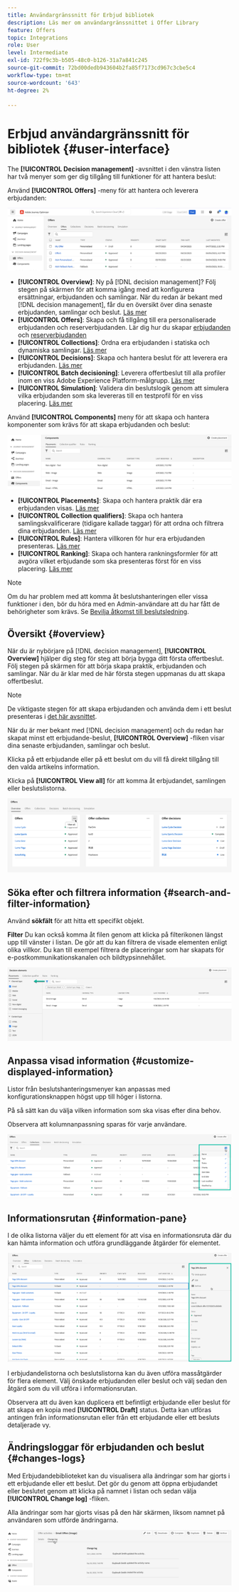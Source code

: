 ```yaml
---
title: Användargränssnitt för Erbjud bibliotek
description: Läs mer om användargränssnittet i Offer Library
feature: Offers
topic: Integrations
role: User
level: Intermediate
exl-id: 722f9c3b-b505-48c0-b126-31a7a841c245
source-git-commit: 72bd00dedb943604b2fa85f7173cd967c3cbe5c4
workflow-type: tm+mt
source-wordcount: '643'
ht-degree: 2%

---
```


# Erbjud användargränssnitt för bibliotek {#user-interface}

The **[!UICONTROL Decision management]** -avsnittet i den vänstra listen har två menyer som ger dig tillgång till funktioner för att hantera beslut:

Använd **[!UICONTROL Offers]** -meny för att hantera och leverera erbjudanden:


![](../assets/offers_menu.png)

* **[!UICONTROL Overview]**: Ny på [!DNL decision management]? Följ stegen på skärmen för att komma igång med att konfigurera ersättningar, erbjudanden och samlingar. När du redan är bekant med [!DNL decision management], får du en översikt över dina senaste erbjudanden, samlingar och beslut. [Läs mer](#overview)
* **[!UICONTROL Offers]**: Skapa och få tillgång till era personaliserade erbjudanden och reserverbjudanden. Lär dig hur du skapar [erbjudanden](../offer-library/creating-personalized-offers.md) och [reserverbjudanden](../offer-library/creating-fallback-offers.md)
* **[!UICONTROL Collections]**: Ordna era erbjudanden i statiska och dynamiska samlingar. [Läs mer](../offer-library/creating-collections.md)
* **[!UICONTROL Decisions]**: Skapa och hantera beslut för att leverera era erbjudanden. [Läs mer](../offer-activities/create-offer-activities.md)
* **[!UICONTROL Batch decisioning]**: Leverera offertbeslut till alla profiler inom en viss Adobe Experience Platform-målgrupp. [Läs mer](../batch-delivery.md)
* **[!UICONTROL Simulation]**: Validera din beslutslogik genom att simulera vilka erbjudanden som ska levereras till en testprofil för en viss placering. [Läs mer](../offer-activities/simulation.md)

Använd **[!UICONTROL Components]** meny för att skapa och hantera komponenter som krävs för att skapa erbjudanden och beslut:

![](../assets/offer_activities.png)

* **[!UICONTROL Placements]**: Skapa och hantera praktik där era erbjudanden visas. [Läs mer](../offer-library/creating-placements.md)
* **[!UICONTROL Collection qualifiers]**: Skapa och hantera samlingskvalificerare (tidigare kallade taggar) för att ordna och filtrera dina erbjudanden. [Läs mer](../offer-library/creating-tags.md)
* **[!UICONTROL Rules]**: Hantera villkoren för hur era erbjudanden presenteras. [Läs mer](../offer-library/creating-decision-rules.md)
* **[!UICONTROL Ranking]**: Skapa och hantera rankningsformler för att avgöra vilket erbjudande som ska presenteras först för en viss placering. [Läs mer](../ranking/create-ranking-formulas.md)

>[!NOTE]
>
>Om du har problem med att komma åt beslutshanteringen eller vissa funktioner i den, bör du höra med en Admin-användare att du har fått de behörigheter som krävs. Se [Bevilja åtkomst till beslutsledning](starting-offer-decisioning.md#granting-acess-to-decision-management).

## Översikt {#overview}

När du är nybörjare på [!DNL decision management], **[!UICONTROL Overview]** hjälper dig steg för steg att börja bygga ditt första offertbeslut. Följ stegen på skärmen för att börja skapa praktik, erbjudanden och samlingar. När du är klar med de här första stegen uppmanas du att skapa offertbeslut.

>[!NOTE]
>
>De viktigaste stegen för att skapa erbjudanden och använda dem i ett beslut presenteras i [det här avsnittet](../offer-library/key-steps.md).

När du är mer bekant med [!DNL decision management] och du redan har skapat minst ett erbjudande-beslut, **[!UICONTROL Overview]** -fliken visar dina senaste erbjudanden, samlingar och beslut.

Klicka på ett erbjudande eller på ett beslut om du vill få direkt tillgång till den valda artikelns information.

Klicka på **[!UICONTROL View all]** för att komma åt erbjudandet, samlingen eller beslutslistorna.

![](../assets/overview_view-all.png)

## Söka efter och filtrera information {#search-and-filter-information}

Använd **sökfält** för att hitta ett specifikt objekt.

**Filter** Du kan också komma åt filen genom att klicka på filterikonen längst upp till vänster i listan. De gör att du kan filtrera de visade elementen enligt olika villkor. Du kan till exempel filtrera de placeringar som har skapats för e-postkommunikationskanalen och bildtypsinnehållet.

![](../assets/filters.png)

## Anpassa visad information {#customize-displayed-information}

Listor från beslutshanteringsmenyer kan anpassas med konfigurationsknappen högst upp till höger i listorna.

På så sätt kan du välja vilken information som ska visas efter dina behov.

Observera att kolumnanpassning sparas för varje användare.

![](../assets/columns.png)

## Informationsrutan {#information-pane}

I de olika listorna väljer du ett element för att visa en informationsruta där du kan hämta information och utföra grundläggande åtgärder för elementet.

![](../assets/information-pane.png)

I erbjudandelistorna och beslutslistorna kan du även utföra massåtgärder för flera element. Välj önskade erbjudanden eller beslut och välj sedan den åtgärd som du vill utföra i informationsrutan.

Observera att du även kan duplicera ett befintligt erbjudande eller beslut för att skapa en kopia med **[!UICONTROL Draft]** status. Detta kan utföras antingen från informationsrutan eller från ett erbjudande eller ett besluts detaljerade vy.

## Ändringsloggar för erbjudanden och beslut {#changes-logs}

Med Erbjudandebiblioteket kan du visualisera alla ändringar som har gjorts i ett erbjudande eller ett beslut. Det gör du genom att öppna erbjudandet eller beslutet genom att klicka på namnet i listan och sedan välja **[!UICONTROL Change log]** -fliken.

Alla ändringar som har gjorts visas på den här skärmen, liksom namnet på användaren som utförde ändringarna.

![](../assets/change-logs.png)
